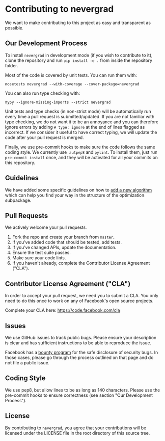 # Contributing to nevergrad
We want to make contributing to this project as easy and transparent as possible.

## Our Development Process

To install `nevergrad` in development mode (if you wish to contribute to it), clone the repository and run `pip install -e .` from inside the repository folder.

Most of the code is covered by unit tests. You can run them with:
```
nosetests nevergrad --with-coverage --cover-package=nevergrad
```

You can also run type checking with:
```
mypy --ignore-missing-imports --strict nevergrad
```

Unit tests and type checks (in non-strict mode) will be automatically run every time a pull request is submitted/updated. If you are not familiar with type checking, we do not want it to be an annoyance and you can therefore ignore errors by adding `# type: ignore` at the end of lines flagged as incorrect. If we consider it useful to have correct typing, we will update the code after your pull request is merged.

Finally, we use pre-commit hooks to make sure the code follows the same coding style. We currently use  `autpep8` and `pylint`. To install them, just run `pre-commit install` once, and they will be activated for all your commits on this repository.

## Guidelines

We have added some specific guidelines on how to [add a new algorithm](../docs/adding_an_algorithm.md) which can help you find your way in the structure of the optimization subpackage.

## Pull Requests
We actively welcome your pull requests.

1. Fork the repo and create your branch from `master`.
2. If you've added code that should be tested, add tests.
3. If you've changed APIs, update the documentation.
4. Ensure the test suite passes.
5. Make sure your code lints.
6. If you haven't already, complete the Contributor License Agreement ("CLA").

## Contributor License Agreement ("CLA")
In order to accept your pull request, we need you to submit a CLA. You only need
to do this once to work on any of Facebook's open source projects.

Complete your CLA here: <https://code.facebook.com/cla>

## Issues
We use GitHub issues to track public bugs. Please ensure your description is
clear and has sufficient instructions to be able to reproduce the issue.

Facebook has a [bounty program](https://www.facebook.com/whitehat/) for the safe
disclosure of security bugs. In those cases, please go through the process
outlined on that page and do not file a public issue.

## Coding Style  
We use pep8, but allow lines to be as long as 140 characters.
Please use the pre-commit hooks to ensure correctness (see section "Our Development Process").

## License
By contributing to `nevergrad`, you agree that your contributions will be licensed
under the LICENSE file in the root directory of this source tree.

